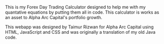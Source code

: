 This is my Forex Day Trading Calculator designed to help me with my quantative equations by putting them all in code. This calculator is works as an asset to Alpha Arc Capital's portfolio growth.

This webapp was designed by Taimur Rizwan for Alpha Arc Capital using HTML, JavaScript and CSS and was originally a translation of my old Java code. 

